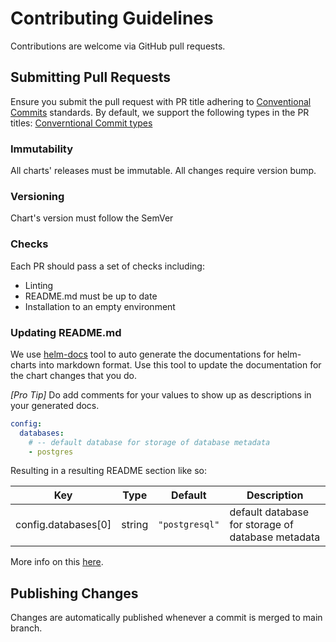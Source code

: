 # Contributing Guidelines

Contributions are welcome via GitHub pull requests.

## Submitting Pull Requests

Ensure you submit the pull request with PR title adhering to [Conventional Commits](https://www.conventionalcommits.org/en/v1.0.0/) standards. By default, we support the following types in the PR titles: [Converntional Commit types](https://github.com/commitizen/conventional-commit-types/blob/master/index.json)

### Immutability

All charts' releases must be immutable. All changes require version bump.

### Versioning

Chart's version must follow the SemVer

### Checks

Each PR should pass a set of checks including:

* Linting
* README.md must be up to date
* Installation to an empty environment

### Updating README.md

We use [helm-docs](https://github.com/norwoodj/helm-docs) tool to auto generate the documentations for helm-charts into markdown format. Use this tool to update the documentation for the chart changes that you do.

_[Pro Tip]_ Do add comments for your values to show up as descriptions in your generated docs.

```yaml
config:
  databases:
    # -- default database for storage of database metadata
    - postgres
```

Resulting in a resulting README section like so:

| Key | Type | Default | Description |
|-----|------|---------|-------------|
| config.databases[0] | string | `"postgresql"` | default database for storage of database metadata |

More info on this [here](https://github.com/norwoodj/helm-docs#helm-docs).

## Publishing Changes

Changes are automatically published whenever a commit is merged to main branch.
